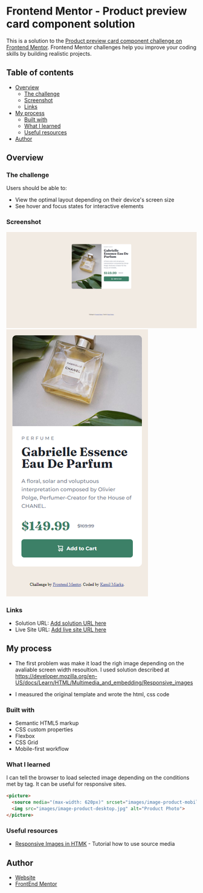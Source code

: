 # Frontend Mentor - Product preview card component solution

This is a solution to the [Product preview card component challenge on Frontend Mentor](https://www.frontendmentor.io/challenges/product-preview-card-component-GO7UmttRfa). Frontend Mentor challenges help you improve your coding skills by building realistic projects. 

## Table of contents

- [Overview](#overview)
  - [The challenge](#the-challenge)
  - [Screenshot](#screenshot)
  - [Links](#links)
- [My process](#my-process)
  - [Built with](#built-with)
  - [What I learned](#what-i-learned)
  - [Useful resources](#useful-resources)
- [Author](#author)

## Overview

### The challenge

Users should be able to:

- View the optimal layout depending on their device's screen size
- See hover and focus states for interactive elements

### Screenshot

![](./screenshot.png)
![](./screenshot_mobile.png)

### Links

- Solution URL: [Add solution URL here](https://your-solution-url.com)
- Live Site URL: [Add live site URL here](https://your-live-site-url.com)

## My process

- The first problem was make it load the righ image depending on the avaliable screen width resoultion. I used <source media> solution described at https://developer.mozilla.org/en-US/docs/Learn/HTML/Multimedia_and_embedding/Responsive_images

- I measured the original template and wrote the html, css code


### Built with

- Semantic HTML5 markup
- CSS custom properties
- Flexbox
- CSS Grid
- Mobile-first workflow

### What I learned

I can tell the browser to load selected image depending on the conditions met by <source media> tag. It can be useful for responsive sites. 

```html
<picture>
  <source media="(max-width: 620px)" srcset="images/image-product-mobile.jpg">
  <img src="images/image-product-desktop.jpg" alt="Product Photo">
</picture>
```

### Useful resources

- [Responsive Images in HTMK](https://developer.mozilla.org/en-US/docs/Learn/HTML/Multimedia_and_embedding/Responsive_images) - Tutorial how to use source media

## Author

- [Website](https://kamilmiarka.pl)
- [FrontEnd Mentor](https://www.frontendmentor.io/profile/kam33l)
